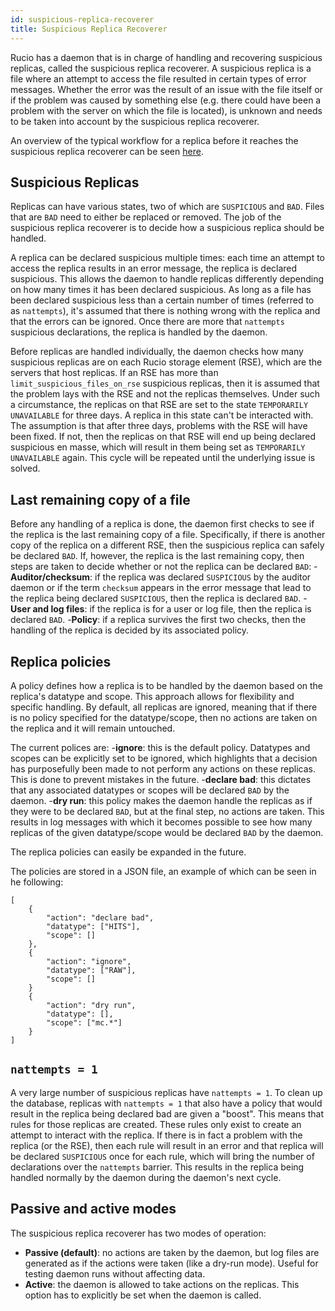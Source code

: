 ```yaml
---
id: suspicious-replica-recoverer
title: Suspicious Replica Recoverer
---
```


Rucio has a daemon that is in charge of handling and recovering suspicious replicas, called the suspicious replica recoverer. A suspicious replica is a file where an attempt to access the file resulted in certain types of error messages. Whether the error was the result of an issue with the file itself or if the problem was caused by something else (e.g. there could have been a problem with the server on which the file is located), is unknown and needs to be taken into account by the suspicious replica recoverer.

An overview of the typical workflow for a replica before it reaches the suspicious replica recoverer can be seen [here](https://rucio.cern.ch/documentation/started/concepts/replica_workflow/).

## Suspicious Replicas

Replicas can have various states, two of which are `SUSPICIOUS` and `BAD`. Files that are `BAD` need to either be replaced or removed. The job of the suspicious replica recoverer is to decide how a suspicious replica should be handled. 

A replica can be declared suspicious multiple times: each time an attempt to access the replica results in an error message, the replica is declared suspicious. This allows the daemon to handle replicas differently depending on how many times it has been declared suspicious. As long as a file has been declared suspicious less than a certain number of times (referred to as `nattempts`), it's assumed that there is nothing wrong with the replica and that the errors can be ignored. Once there are more that `nattempts` suspicious declarations, the replica is handled by the daemon.

Before replicas are handled individually, the daemon checks how many suspicious replicas are on each Rucio storage element (RSE), which are the servers that host replicas. If an RSE has more than `limit_suspicious_files_on_rse` suspicious replicas, then it is assumed that the problem lays with the RSE and not the replicas themselves. Under such a circumstance, the replicas on that RSE are set to the state `TEMPORARILY UNAVAILABLE` for three days. A replica in this state can't be interacted with. The assumption is that after three days, problems with the RSE will have been fixed. If not, then the replicas on that RSE will end up being declared suspicious en masse, which will result in them being set as `TEMPORARILY UNAVAILABLE` again. This cycle will be repeated until the underlying issue is solved.

## Last remaining copy of a file

Before any handling of a replica is done, the daemon first checks to see if the replica is the last remaining copy of a file. Specifically, if there is another copy of the replica on a different RSE, then the suspicious replica can safely be declared `BAD`. If, however, the replica is the last remaining copy, then steps are taken to decide whether or not the replica can be declared `BAD`:
-**Auditor/checksum**: if the replica was declared `SUSPICIOUS` by the auditor daemon or if the term `checksum` appears in the error message that lead to the replica being declared `SUSPICIOUS`, then the replica is declared `BAD`.
-**User and log files**: if the replica is for a user or log file, then the replica is declared `BAD`.
-**Policy**: if a replica survives the first two checks, then the handling of the replica is decided by its associated policy.

## Replica policies

A policy defines how a replica is to be handled by the daemon based on the replica's datatype and scope. This approach allows for flexibility and specific handling. By default, all replicas are ignored, meaning that if there is no policy specified for the datatype/scope, then no actions are taken on the replica and it will remain untouched.

The current polices are:
-**ignore**: this is the default policy. Datatypes and scopes can be explicitly set to be ignored, which highlights that a decision has purposefully been made to not perform any actions on these replicas. This is done to prevent mistakes in the future.
-**declare bad**: this dictates that any associated datatypes or scopes will be declared `BAD` by the daemon.
-**dry run**: this policy makes the daemon handle the replicas as if they were to be declared `BAD`, but at the final step, no actions are taken. This results in log messages with which it becomes possible to see how many replicas of the given datatype/scope would be declared `BAD` by the daemon.

The replica policies can easily be expanded in the future.

The policies are stored in a JSON file, an example of which can be seen in he following:

````
[
    {
        "action": "declare bad",
        "datatype": ["HITS"],
        "scope": []
    },
    {
        "action": "ignore",
        "datatype": ["RAW"],
        "scope": []
    }
    {
        "action": "dry run",
        "datatype": [],
        "scope": ["mc.*"]
    }
]
````


## `nattempts = 1`

A very large number of suspicious replicas have `nattempts = 1`. To clean up the database, replicas with `nattempts = 1` that also have a policy that would result in the replica being declared bad are given a "boost". This means that rules for those replicas are created. These rules only exist to create an attempt to interact with the replica. If there is in fact a problem with the replica (or the RSE), then each rule will result in an error and that replica will be declared `SUSPICIOUS` once for each rule, which will bring the number of declarations over the `nattempts` barrier. This results in the replica being handled normally by the daemon during the daemon's next cycle.

## Passive and active modes
The suspicious replica recoverer has two modes of operation:
- **Passive (default)**: no actions are taken by the daemon, but log files are generated as if the actions were taken (like a dry-run mode). Useful for testing daemon runs without affecting data.
- **Active**: the daemon is allowed to take actions on the replicas. This option has to explicitly be set when the daemon is called.


